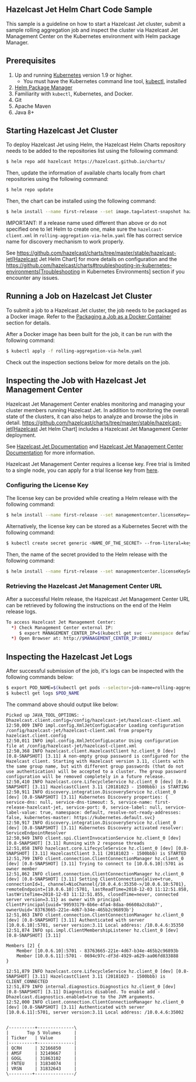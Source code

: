 ## Hazelcast Jet Helm Chart Code Sample

This sample is a guideline on how to start a Hazelcast Jet cluster, submit a 
sample rolling aggregation job and inspect the cluster via Hazelcast Jet 
Management Center on the Kubernetes environment with Helm package Manager.

## Prerequisites

1. Up and running [Kubernetes](https://kubernetes.io) version 1.9 or higher.
   * You must have the Kubernetes command line tool, [kubectl](https://kubernetes.io/docs/tasks/tools/install-kubectl/),
    installed
2. [Helm Package Manager](https://helm.sh/)
3. Familiarity with `kubectl`, Kubernetes, and Docker.
4. Git
5. Apache Maven
6. Java 8+


## Starting Hazelcast Jet Cluster

To deploy Hazelcast Jet using Helm, the Hazelcast Helm Charts repository 
needs to be added to the repositories list using the following command:

```bash
$ helm repo add hazelcast https://hazelcast.github.io/charts/
``` 

Then, update the information of available charts locally from chart repositories 
using the following command:

```bash
$ helm repo update
``` 

Then, the chart can be installed using the following command:

```bash
$ helm install --name first-release --set image.tag=latest-snapshot hazelcast/hazelcast-jet
``` 

IMPORTANT: If a release name used different than above or do not specified one 
to let Helm to create one, make sure the `hazelcast-client.xml` in 
`rolling-aggregation-via-helm.yaml` file has correct service name for discovery 
mechanism to work properly.

See https://github.com/hazelcast/charts/tree/master/stable/hazelcast-jet[Hazelcast Jet Helm Chart]
for more details on configuration and the https://github.com/hazelcast/charts#troubleshooting-in-kubernetes-environments[Troubleshooting in Kubernetes Environments] 
section if you encounter any issues.


## Running a Job on Hazelcast Jet Cluster

To submit a job to a Hazelcast Jet cluster, the job needs to be packaged as a 
Docker image. Refer to the [Packaging a Job as a Docker Container](../README.md#packaging-a-job-as-a-docker-container) 
section for details.

After a Docker image has been built for the job, it can be run with the 
following command:

```bash
$ kubectl apply -f rolling-aggregation-via-helm.yaml
```

Check out the inspection sections below for more details on the job.  

## Inspecting the Job with Hazelcast Jet Management Center

Hazelcast Jet Management Center enables monitoring and managing your cluster 
members running Hazelcast Jet. In addition to monitoring the overall state of 
the clusters, it can also helps to analyze and browse the jobs in detail. https://github.com/hazelcast/charts/tree/master/stable/hazelcast-jet[Hazelcast Jet Helm Chart] 
includes a Hazelcast Jet Management Center deployment.

See [Hazelcast Jet Documentation](http://docs.hazelcast.org/docs/jet/latest/manual) 
and [Hazelcast Jet Management Center Documentation](https://docs.hazelcast.org/docs/jet-management-center/latest/manual/) 
for more information.

Hazelcast Jet Management Center requires a license key. Free trial is limited 
to a single node, you can apply for a trial license key from [here](https://hazelcast.com/hazelcast-enterprise-download/). 

### Configuring the License Key

The license key can be provided while creating a Helm release with the following 
command:

```bash
$ helm install --name first-release --set managementcenter.licenseKey=<YOUR_LICENSE_KEY> hazelcast/hazelcast-jet
```

Alternatively, the license key can be stored as a Kubernetes Secret with the 
following command:

```bash
$ kubectl create secret generic <NAME_OF_THE_SECRET> --from-literal=key=<YOUR_LICENSE_KEY>
```

Then, the name of the secret provided to the Helm release with the following 
command:
     
```bash
$ helm install --name first-release --set managementcenter.licenseKeySecretName=<NAME_OF_THE_SECRET> hazelcast/hazelcast-jet
```

### Retrieving the Hazelcast Jet Management Center URL

After a successful Helm release, the Hazelcast Jet Management Center URL can be 
retrieved by following the instructions on the end of the Helm release logs.

```bash
To access Hazelcast Jet Management Center:
  *) Check Management Center external IP:
     $ export MANAGEMENT_CENTER_IP=$(kubectl get svc --namespace default first-release-hazelcast-jet-management-center -o jsonpath='{.status.loadBalancer.ingress[0].ip}')
  *) Open Browser at: http://$MANAGEMENT_CENTER_IP:8081/
```

## Inspecting the Hazelcast Jet Logs

After successful submission of the job, it's logs can be inspected with the 
following commands below:

```bash
$ export POD_NAME=$(kubectl get pods --selector=job-name=rolling-aggregation  -o=jsonpath='{.items[0].metadata.name}')
$ kubectl get logs $POD_NAME
```

The command above should output like below:

```
Picked up JAVA_TOOL_OPTIONS: -Dhazelcast.client.config=/config/hazelcast-jet/hazelcast-client.xml
12:50,009 INFO impl.config.XmlJetConfigLocator Loading configuration /config/hazelcast-jet/hazelcast-client.xml from property hazelcast.client.config
12:50,011 INFO impl.config.XmlJetConfigLocator Using configuration file at /config/hazelcast-jet/hazelcast-client.xml
12:50,368 INFO hazelcast.client.HazelcastClient hz.client_0 [dev] [0.8-SNAPSHOT] [3.11] A non-empty group password is configured for the Hazelcast client. Starting with Hazelcast version 3.11, clients with the same group name, but with different group passwords (that do not use authentication) will be accepted to a cluster. The group password configuration will be removed completely in a future release.
12:50,410 INFO hazelcast.core.LifecycleService hz.client_0 [dev] [0.8-SNAPSHOT] [3.11] HazelcastClient 3.11 (20181023 - 1500bbb) is STARTING
12:50,911 INFO discovery.integration.DiscoveryService hz.client_0 [dev] [0.8-SNAPSHOT] [3.11] Kubernetes Discovery properties: { service-dns: null, service-dns-timeout: 5, service-name: first-release-hazelcast-jet, service-port: 0, service-label: null, service-label-value: true, namespace: default, resolve-not-ready-addresses: false, kubernetes-master: https://kubernetes.default.svc}
12:50,917 INFO discovery.integration.DiscoveryService hz.client_0 [dev] [0.8-SNAPSHOT] [3.11] Kubernetes Discovery activated resolver: ServiceEndpointResolver
12:50,949 INFO client.spi.ClientInvocationService hz.client_0 [dev] [0.8-SNAPSHOT] [3.11] Running with 2 response threads
12:51,058 INFO hazelcast.core.LifecycleService hz.client_0 [dev] [0.8-SNAPSHOT] [3.11] HazelcastClient 3.11 (20181023 - 1500bbb) is STARTED
12:51,799 INFO client.connection.ClientConnectionManager hz.client_0 [dev] [0.8-SNAPSHOT] [3.11] Trying to connect to [10.0.6.10]:5701 as owner member
12:51,862 INFO client.connection.ClientConnectionManager hz.client_0 [dev] [0.8-SNAPSHOT] [3.11] Setting ClientConnection{alive=true, connectionId=1, channel=NioChannel{/10.0.4.6:35350->/10.0.6.10:5701}, remoteEndpoint=[10.0.6.10]:5701, lastReadTime=2018-12-03 11:12:51.858, lastWriteTime=2018-12-03 11:12:51.855, closedTime=never, connected server version=3.11} as owner with principal ClientPrincipal{uuid='99593179-6b6e-4fa4-8daa-06608a2c8ab7', ownerUuid='83763665-221e-4d67-b34e-465b2c96893b'}
12:51,863 INFO client.connection.ClientConnectionManager hz.client_0 [dev] [0.8-SNAPSHOT] [3.11] Authenticated with server [10.0.6.10]:5701, server version:3.11 Local address: /10.0.4.6:35350
12:51,874 INFO spi.impl.ClientMembershipListener hz.client_0 [dev] [0.8-SNAPSHOT] [3.11] 

Members [2] {
	Member [10.0.6.10]:5701 - 83763665-221e-4d67-b34e-465b2c96893b
	Member [10.0.6.11]:5701 - 0694c97c-df3d-4929-a629-aa06fd833888
}

12:51,879 INFO hazelcast.core.LifecycleService hz.client_0 [dev] [0.8-SNAPSHOT] [3.11] HazelcastClient 3.11 (20181023 - 1500bbb) is CLIENT_CONNECTED
12:51,879 INFO internal.diagnostics.Diagnostics hz.client_0 [dev] [0.8-SNAPSHOT] [3.11] Diagnostics disabled. To enable add -Dhazelcast.diagnostics.enabled=true to the JVM arguments.
12:52,000 INFO client.connection.ClientConnectionManager hz.client_0 [dev] [0.8-SNAPSHOT] [3.11] Authenticated with server [10.0.6.11]:5701, server version:3.11 Local address: /10.0.4.6:35002


/----------+--------------\
|       Top 5 Volumes     |
| Ticker   | Value        |
|----------+--------------|
| QCRH     | 32166850     |
| AMSF     | 32149667     |
| GOGL     | 31863102     |
| FNTEU    | 31834074     |
| VRSN     | 31832643     |
\---------+---------------/

```


